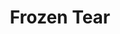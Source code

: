 ---
templateKey: blog-post
featuredpost: false
featuredimage: /assets/Frozen_Tear.png
title: Frozen Tear
description: Mineral~Forage
testfield: 168
---